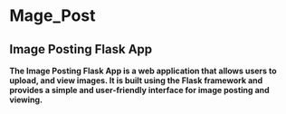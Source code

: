 # Mage_Post
## Image Posting Flask App 
**The Image Posting Flask App is a web application that allows users to upload, and view images. It is built using the Flask framework and provides a simple and user-friendly interface for image posting and viewing.**
